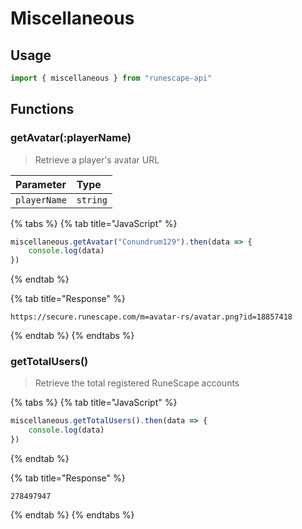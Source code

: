 # Miscellaneous

## Usage

```javascript
import { miscellaneous } from "runescape-api"
```

## Functions

### getAvatar\(:playerName\) <a id="getavatar-playername"></a>

> Retrieve a player's avatar URL

| Parameter | Type |
| :--- | :--- |
| `playerName` | `string` |

{% tabs %}
{% tab title="JavaScript" %}
```javascript
miscellaneous.getAvatar("Conundrum129").then(data => {
    console.log(data)
})
```
{% endtab %}

{% tab title="Response" %}
```
https://secure.runescape.com/m=avatar-rs/avatar.png?id=18857418
```
{% endtab %}
{% endtabs %}

### getTotalUsers\(\) <a id="gettotalusers"></a>

> Retrieve the total registered RuneScape accounts

{% tabs %}
{% tab title="JavaScript" %}
```javascript
miscellaneous.getTotalUsers().then(data => {
    console.log(data)
})
```
{% endtab %}

{% tab title="Response" %}
```
278497947
```
{% endtab %}
{% endtabs %}




